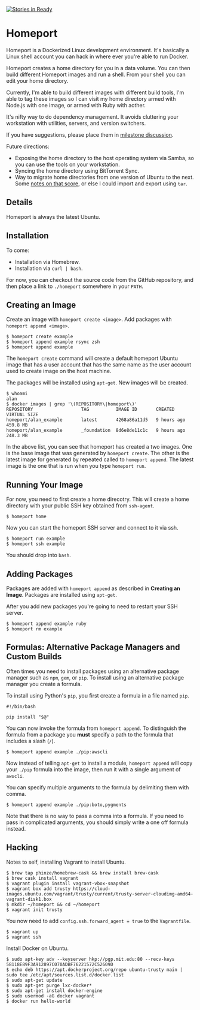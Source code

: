 [![Stories in Ready](https://badge.waffle.io/bigeasy/homeport.png?label=ready&title=Ready)](https://waffle.io/bigeasy/homeport)
# Homeport

Homeport is a Dockerized Linux development environment. It's basically a Linux
shell account you can hack in where ever you're able to run Docker.

Homeport creates a home directory for you in a data volume. You can then build
different Homeport images and run a shell. From your shell you can edit your
home directory.

Currently, I'm able to build different images with different build tools, I'm
able to tag these images so I can visit my home directory armed with Node.js
with one image, or armed with Ruby with aother.

It's nifty way to do dependency management. It avoids cluttering your
workstation with utilities, servers, and version switchers.

If you have suggestions, please place them in [milestone
discussion](https://github.com/bigeasy/homeport/issues/1).

Future directions:

 * Exposing the home directory to the host operating system via Samba, so you
 can use the tools on your workstation.
 * Syncing the home directory using BitTorrent Sync.
 * Way to migrate home directories from one version of Ubuntu to the next. Some
 [notes on that
 score](http://stackoverflow.com/questions/23137544/how-to-map-volume-paths-using-dockers-volumes-from),
 or else I could import and export using `tar`.

## Details

Homeport is always the latest Ubuntu.

## Installation

To come:

 * Installation via Homebrew.
 * Installation via `curl | bash`.

For now, you can checkout the source code from the GitHub repository, and then
place a link to `./homeport` somewhere in your `PATH`.


## Creating an Image

Create an image with `homeport create <image>`. Add packages with `homeport
append <image>`.

```console
$ homeport create example
$ homeport append example rsync zsh
$ homeport append example
```

The `homeport create` command will create a default homeport Ubuntu image that
has a user account that has the same name as the user account used to create
image on the host machine.

The packages will be installed using `apt-get`. New images will be created.

```console
$ whoami
alan
$ docker images | grep '\(REPOSITORY\|homeport\)'
REPOSITORY                  TAG          IMAGE ID       CREATED       VIRTUAL SIZE
homeport/alan_example       latest       4268a86a11d5   9 hours ago   459.8 MB
homeport/alan_example       _foundation  8d6e8de11c1c   9 hours ago   248.3 MB
```

In the above list, you can see that homeport has created a two images. One is
the base image that was generated by `homeport create`. The other is the latest
image for generated by repeated called to `homeport append`. The latest image is
the one that is run when you type `homeport run`.

## Running Your Image

For now, you need to first create a home direcotry. This will create a home
directory with your public SSH key obtained from `ssh-agent`.

```
$ homeport home
```

Now you can start the homeport SSH server and connect to it via ssh.

```
$ homeport run example
$ homeport ssh example
```

You should drop into `bash`.

## Adding Packages

Packages are added with `homeport append` as described in **Creating an Image**.
Packages are installed using `apt-get`.

After you add new packages you're going to need to restart your SSH server.

```
$ homeport append example ruby
$ homeport rm example
```

## Formulas: Alternative Package Managers and Custom Builds

Often times you need to install packages using an alternative package manager
such as `npm`, `gem`, or `pip`. To install using an alternative package manager
you create a formula.

To install using Python's `pip`, you first create a formula in a file named `pip`.

```
#!/bin/bash

pip install "$@"
```

You can now invoke the formula from `homeport append`. To distinguish the
formula from a package you **must** specify a path to the formula that includes
a slash (`/`).

```
$ homeport append example ./pip:awscli
```

Now instead of telling `apt-get` to install a module, `homeport append` will
copy your `./pip` formula into the image, then run it with a single argument of
`awscli`.

You can specify multiple arguments to the formula by delimiting them with comma.

```
$ homeport append example ./pip:boto,pygments
```

Note that there is no way to pass a comma into a formula. If you need to pass in
complicated arguments, you should simply write a one off formula instead.

## Hacking

Notes to self, installing Vagrant to install Ubuntu.

```
$ brew tap phinze/homebrew-cask && brew install brew-cask
$ brew cask install vagrant
$ vagrant plugin install vagrant-vbox-snapshot
$ vagrant box add trusty https://cloud-images.ubuntu.com/vagrant/trusty/current/trusty-server-cloudimg-amd64-vagrant-disk1.box
$ mkdir ~/homeport && cd ~/homeport
$ vagrant init trusty
```

You now need to add `config.ssh.forward_agent = true` to the `Vagrantfile`.

```
$ vagrant up
$ vagrant ssh
```

Install Docker on Ubuntu.

```
$ sudo apt-key adv --keyserver hkp://pgp.mit.edu:80 --recv-keys 58118E89F3A912897C070ADBF76221572C52609D
$ echo deb https://apt.dockerproject.org/repo ubuntu-trusty main | sudo tee /etc/apt/sources.list.d/docker.list
$ sudo apt-get update
$ sudo apt-get purge lxc-docker*
$ sudo apt-get install docker-engine
$ sudo usermod -aG docker vagrant
$ docker run hello-world
```
